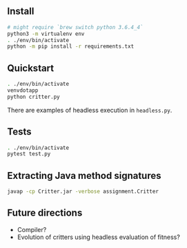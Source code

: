 ## Install

```bash
# might require `brew switch python 3.6.4_4`
python3 -m virtualenv env
. ./env/bin/activate
python -m pip install -r requirements.txt
```

## Quickstart

```bash
. ./env/bin/activate
venvdotapp
python critter.py
```

There are examples of headless execution in `headless.py`.

## Tests

```bash
. ./env/bin/activate
pytest test.py
```

## Extracting Java method signatures
```bash
javap -cp Critter.jar -verbose assignment.Critter
```

## Future directions
- Compiler?
- Evolution of critters using headless evaluation of fitness?

